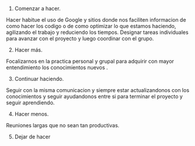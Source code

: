 1. Comenzar a hacer.

Hacer habitue el uso de Google y sitios donde nos faciliten informacion de como hacer los codigo o de como optimizar lo que estamos haciendo, agilizando el trabajo y reduciendo los tiempos. 
Designar tareas individuales para avanzar con el proyecto y luego coordinar con el grupo.

2. Hacer más.

Focalizarnos en la practica  personal y grupal para adquirir con mayor entendimiento los conocimientos nuevos .

3. Continuar haciendo.

Seguir con la misma comunicacion y siempre estar actualizandonos con los conocimientos y seguir ayudandonos entre si para terminar el proyecto y seguir aprendiendo. 

4. Hacer menos.

Reuniones largas que no sean tan productivas. 

5. Dejar de hacer

 